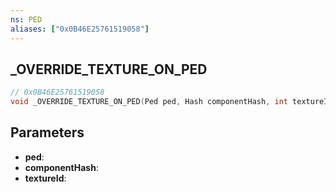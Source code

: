 ```yaml
---
ns: PED
aliases: ["0x0B46E25761519058"]
---
```

## _OVERRIDE_TEXTURE_ON_PED

```c
// 0x0B46E25761519058
void _OVERRIDE_TEXTURE_ON_PED(Ped ped, Hash componentHash, int textureId);
```

## Parameters
* **ped**:
* **componentHash**:
* **textureId**:
